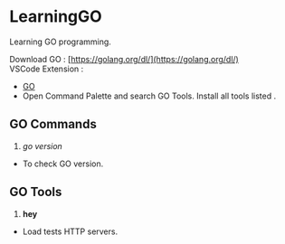 # LearningGO
Learning GO programming.
  
Download GO : [https://golang.org/dl/](https://golang.org/dl/)  
VSCode Extension : 
- [GO](golang.go)
- Open Command Palette and search GO Tools. Install all tools listed . 
  
## GO Commands  
1. *go version*  
- To check GO version.  
  
## GO Tools  
1. **hey**  
- Load tests HTTP servers.  
  